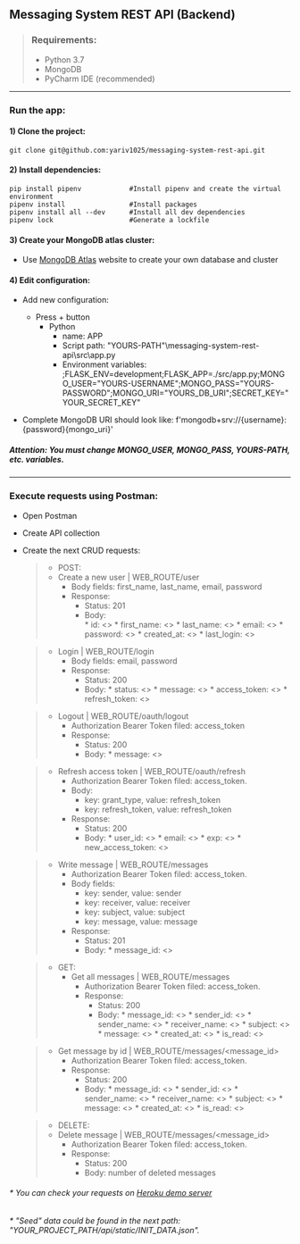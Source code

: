 ## Messaging System REST API (Backend)

> ### Requirements:
> * Python 3.7
> * MongoDB
> * PyCharm IDE (recommended)
___

### Run the app:
#### 1) Clone the project:
```shell
git clone git@github.com:yariv1025/messaging-system-rest-api.git
```


#### 2) Install dependencies:
```shell
pip install pipenv            #Install pipenv and create the virtual environment
pipenv install                #Install packages
pipenv install all --dev      #Install all dev dependencies
pipenv lock                   #Generate a lockfile
```


#### 3) Create your MongoDB atlas cluster:
* Use [MongoDB Atlas](https://www.mongodb.com/cloud/atlas) website to create your own database and cluster


#### 4) Edit configuration:
* Add new configuration:
    * Press + button  
       * Python
           * name: APP
           * Script path: "YOURS-PATH"\messaging-system-rest-api\src\app.py
           * Environment variables: ;FLASK_ENV=development;FLASK_APP=./src/app.py;MONGO_USER="YOURS-USERNAME";MONGO_PASS="YOURS-PASSWORD";MONGO_URI="YOURS_DB_URI";SECRET_KEY="YOUR_SECRET_KEY"
  
* Complete MongoDB URI should look like:   f'mongodb+srv://{username}:{password}{mongo_uri}'
##### Attention:    You must change MONGO_USER, MONGO_PASS, YOURS-PATH, etc. variables.

___


### Execute requests using Postman:
* Open Postman
* Create API collection
* Create the next CRUD requests:
    > * POST:
    >  * Create a new user | WEB_ROUTE/user <br>
    >    * Body fields: first_name, last_name, email, password <br>
    >    * Response: <br>
    >        * Status: 201 <br>
    >        * Body: <br>
                * id: <>
                * first_name: <>
                * last_name: <>
                * email: <>
                * password: <>
                * created_at: <>
                * last_login: <>
 
    >  * Login | WEB_ROUTE/login <br>
    >    * Body fields: email, password <br>
    >    * Response: <br>
    >        * Status: 200 <br>
    >        * Body:
                * status: <>
                * message: <>
                * access_token: <>
                * refresh_token: <>
  
    >  * Logout | WEB_ROUTE/oauth/logout <br>
    >    * Authorization Bearer Token filed: access_token <br>
    >    * Response: <br>
    >        * Status: 200 <br>
    >        * Body:
                * message: <>

    >  * Refresh access token | WEB_ROUTE/oauth/refresh <br>
    >    * Authorization Bearer Token filed: access_token. <br>
    >    * Body: <br>
    >       * key: grant_type, value: refresh_token <br>
    >       * key: refresh_token, value: refresh_token <br>
    >     * Response: <br>
    >        * Status: 200 <br>
    >        * Body:
                * user_id: <>
                * email: <>
                * exp: <>
                * new_access_token: <>
  
    >  * Write message | WEB_ROUTE/messages <br>
    >    * Authorization Bearer Token filed: access_token. <br>
    >    * Body fields: <br>
    >      * key: sender, value: sender <br>
    >      * key: receiver, value: receiver <br>
    >      * key: subject, value: subject <br>
    >      * key: message, value: message <br>
    >    * Response: <br>
    >        * Status: 201 <br>
    >        * Body:
                * message_id: <>
  
  > * GET: <br>
    >   * Get all messages | WEB_ROUTE/messages <br>
    >     * Authorization Bearer Token filed: access_token. <br>
    >     * Response: <br>
    >       * Status: 200 <br>
    >       * Body:
                * message_id: <>
                * sender_id: <>
                * sender_name: <>
                * receiver_name: <>
                * subject: <>
                * message: <>
                * created_at: <>
                * is_read: <>
  
    >   * Get message by id | WEB_ROUTE/messages/<message_id> <br>
    >     * Authorization Bearer Token filed: access_token. <br>
    >     * Response: <br>
    >       * Status: 200 <br>
    >       * Body:
                * message_id: <>
                * sender_id: <>
                * sender_name: <>
                * receiver_name: <>
                * subject: <>
                * message: <>
                * created_at: <>
                * is_read: <>
  
  > * DELETE:
    >  * Delete message | WEB_ROUTE/messages/<message_id> <br>
    >    * Authorization Bearer Token filed: access_token. <br>
    >    * Response: <br>
    >      * Status: 200 <br>
    >      * Body: number of deleted messages
  

[comment]: <> (![img.png]&#40;img.png&#41;)

###### * You can check your requests on [Heroku demo server](https://restmessagingsystem.herokuapp.com/)
###### * "Seed" data could be found in the next path: "YOUR_PROJECT_PATH/api/static/INIT_DATA.json".
  